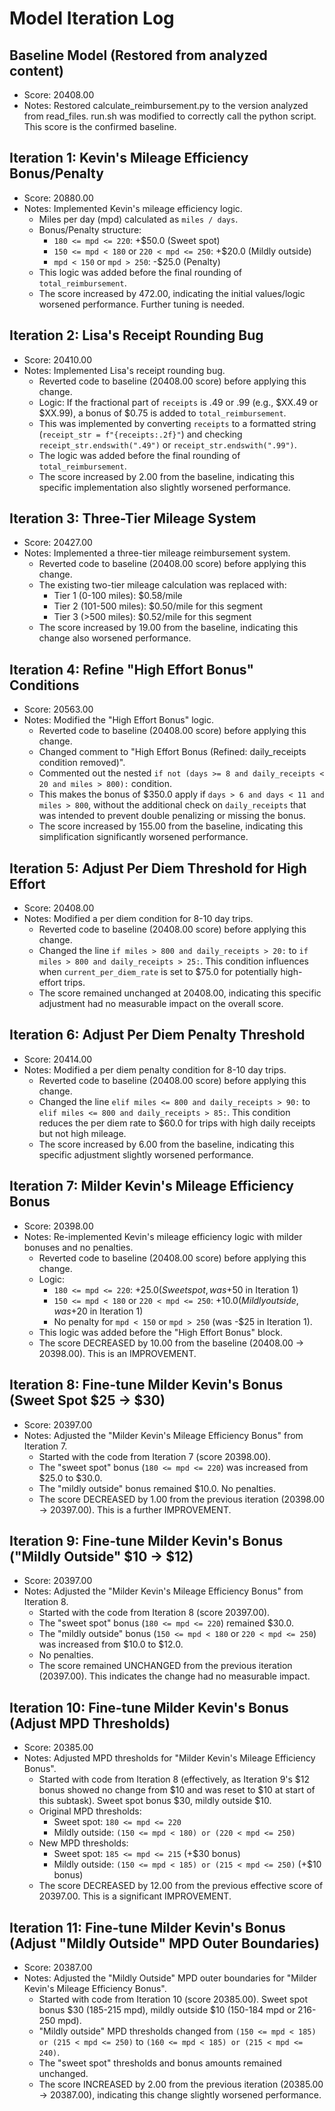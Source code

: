 # Model Iteration Log

## Baseline Model (Restored from analyzed content)
- Score: 20408.00
- Notes: Restored calculate_reimbursement.py to the version analyzed from read_files. run.sh was modified to correctly call the python script. This score is the confirmed baseline.

## Iteration 1: Kevin's Mileage Efficiency Bonus/Penalty
- Score: 20880.00
- Notes: Implemented Kevin's mileage efficiency logic.
    - Miles per day (mpd) calculated as `miles / days`.
    - Bonus/Penalty structure:
        - `180 <= mpd <= 220`: +$50.0 (Sweet spot)
        - `150 <= mpd < 180` or `220 < mpd <= 250`: +$20.0 (Mildly outside)
        - `mpd < 150` or `mpd > 250`: -$25.0 (Penalty)
    - This logic was added before the final rounding of `total_reimbursement`.
    - The score increased by 472.00, indicating the initial values/logic worsened performance. Further tuning is needed.

## Iteration 2: Lisa's Receipt Rounding Bug
- Score: 20410.00
- Notes: Implemented Lisa's receipt rounding bug.
    - Reverted code to baseline (20408.00 score) before applying this change.
    - Logic: If the fractional part of `receipts` is .49 or .99 (e.g., $XX.49 or $XX.99), a bonus of $0.75 is added to `total_reimbursement`.
    - This was implemented by converting `receipts` to a formatted string (`receipt_str = f"{receipts:.2f}"`) and checking `receipt_str.endswith(".49")` or `receipt_str.endswith(".99")`.
    - The logic was added before the final rounding of `total_reimbursement`.
    - The score increased by 2.00 from the baseline, indicating this specific implementation also slightly worsened performance.

## Iteration 3: Three-Tier Mileage System
- Score: 20427.00
- Notes: Implemented a three-tier mileage reimbursement system.
    - Reverted code to baseline (20408.00 score) before applying this change.
    - The existing two-tier mileage calculation was replaced with:
        - Tier 1 (0-100 miles): $0.58/mile
        - Tier 2 (101-500 miles): $0.50/mile for this segment
        - Tier 3 (>500 miles): $0.52/mile for this segment
    - The score increased by 19.00 from the baseline, indicating this change also worsened performance.

## Iteration 4: Refine "High Effort Bonus" Conditions
- Score: 20563.00
- Notes: Modified the "High Effort Bonus" logic.
    - Reverted code to baseline (20408.00 score) before applying this change.
    - Changed comment to "High Effort Bonus (Refined: daily_receipts condition removed)".
    - Commented out the nested `if not (days >= 8 and daily_receipts < 20 and miles > 800):` condition.
    - This makes the bonus of $350.0 apply if `days > 6 and days < 11 and miles > 800`, without the additional check on `daily_receipts` that was intended to prevent double penalizing or missing the bonus.
    - The score increased by 155.00 from the baseline, indicating this simplification significantly worsened performance.

## Iteration 5: Adjust Per Diem Threshold for High Effort
- Score: 20408.00
- Notes: Modified a per diem condition for 8-10 day trips.
    - Reverted code to baseline (20408.00 score) before applying this change.
    - Changed the line `if miles > 800 and daily_receipts > 20:` to `if miles > 800 and daily_receipts > 25:`. This condition influences when `current_per_diem_rate` is set to $75.0 for potentially high-effort trips.
    - The score remained unchanged at 20408.00, indicating this specific adjustment had no measurable impact on the overall score.

## Iteration 6: Adjust Per Diem Penalty Threshold
- Score: 20414.00
- Notes: Modified a per diem penalty condition for 8-10 day trips.
    - Reverted code to baseline (20408.00 score) before applying this change.
    - Changed the line `elif miles <= 800 and daily_receipts > 90:` to `elif miles <= 800 and daily_receipts > 85:`. This condition reduces the per diem rate to $60.0 for trips with high daily receipts but not high mileage.
    - The score increased by 6.00 from the baseline, indicating this specific adjustment slightly worsened performance.

## Iteration 7: Milder Kevin's Mileage Efficiency Bonus
- Score: 20398.00
- Notes: Re-implemented Kevin's mileage efficiency logic with milder bonuses and no penalties.
    - Reverted code to baseline (20408.00 score) before applying this change.
    - Logic:
        - `180 <= mpd <= 220`: +$25.0 (Sweet spot, was +$50 in Iteration 1)
        - `150 <= mpd < 180` or `220 < mpd <= 250`: +$10.0 (Mildly outside, was +$20 in Iteration 1)
        - No penalty for `mpd < 150` or `mpd > 250` (was -$25 in Iteration 1).
    - This logic was added before the "High Effort Bonus" block.
    - The score DECREASED by 10.00 from the baseline (20408.00 -> 20398.00). This is an IMPROVEMENT.

## Iteration 8: Fine-tune Milder Kevin's Bonus (Sweet Spot $25 -> $30)
- Score: 20397.00
- Notes: Adjusted the "Milder Kevin's Mileage Efficiency Bonus" from Iteration 7.
    - Started with the code from Iteration 7 (score 20398.00).
    - The "sweet spot" bonus (`180 <= mpd <= 220`) was increased from $25.0 to $30.0.
    - The "mildly outside" bonus remained $10.0. No penalties.
    - The score DECREASED by 1.00 from the previous iteration (20398.00 -> 20397.00). This is a further IMPROVEMENT.

## Iteration 9: Fine-tune Milder Kevin's Bonus ("Mildly Outside" $10 -> $12)
- Score: 20397.00
- Notes: Adjusted the "Milder Kevin's Mileage Efficiency Bonus" from Iteration 8.
    - Started with the code from Iteration 8 (score 20397.00).
    - The "sweet spot" bonus (`180 <= mpd <= 220`) remained $30.0.
    - The "mildly outside" bonus (`150 <= mpd < 180` or `220 < mpd <= 250`) was increased from $10.0 to $12.0.
    - No penalties.
    - The score remained UNCHANGED from the previous iteration (20397.00). This indicates the change had no measurable impact.

## Iteration 10: Fine-tune Milder Kevin's Bonus (Adjust MPD Thresholds)
- Score: 20385.00
- Notes: Adjusted MPD thresholds for "Milder Kevin's Mileage Efficiency Bonus".
    - Started with code from Iteration 8 (effectively, as Iteration 9's $12 bonus showed no change from $10 and was reset to $10 at start of this subtask). Sweet spot bonus $30, mildly outside $10.
    - Original MPD thresholds:
        - Sweet spot: `180 <= mpd <= 220`
        - Mildly outside: `(150 <= mpd < 180) or (220 < mpd <= 250)`
    - New MPD thresholds:
        - Sweet spot: `185 <= mpd <= 215` (+$30 bonus)
        - Mildly outside: `(150 <= mpd < 185) or (215 < mpd <= 250)` (+$10 bonus)
    - The score DECREASED by 12.00 from the previous effective score of 20397.00. This is a significant IMPROVEMENT.

## Iteration 11: Fine-tune Milder Kevin's Bonus (Adjust "Mildly Outside" MPD Outer Boundaries)
- Score: 20387.00
- Notes: Adjusted the "Mildly Outside" MPD outer boundaries for "Milder Kevin's Mileage Efficiency Bonus".
    - Started with code from Iteration 10 (score 20385.00). Sweet spot bonus $30 (185-215 mpd), mildly outside $10 (150-184 mpd or 216-250 mpd).
    - "Mildly outside" MPD thresholds changed from `(150 <= mpd < 185) or (215 < mpd <= 250)` to `(160 <= mpd < 185) or (215 < mpd <= 240)`.
    - The "sweet spot" thresholds and bonus amounts remained unchanged.
    - The score INCREASED by 2.00 from the previous iteration (20385.00 -> 20387.00), indicating this change slightly worsened performance.

